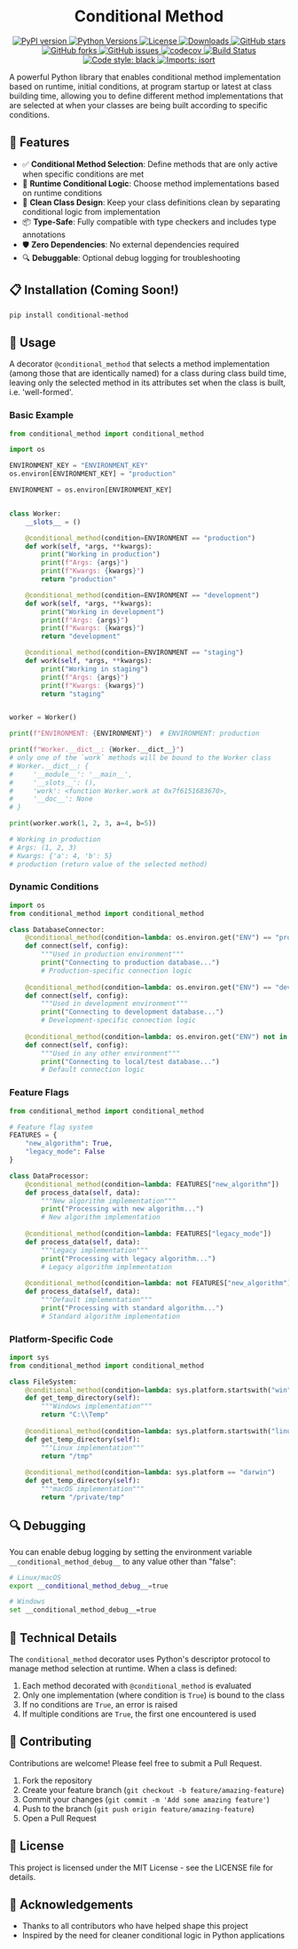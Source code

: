 <div align="center">
<h1>Conditional Method</h1>
  <a href="https://pypi.org/project/conditional-method/">
    <img src="https://img.shields.io/pypi/v/conditional-method.svg" alt="PyPI version">
  </a>
  <a href="https://pypi.org/project/conditional-method/">
    <img src="https://img.shields.io/pypi/pyversions/conditional-method.svg" alt="Python Versions">
  </a>
  <a href="https://github.com/jymchng/conditional-method/blob/main/LICENSE">
    <img src="https://img.shields.io/pypi/l/conditional-method.svg" alt="License">
  </a>
  <a href="https://pepy.tech/project/conditional-method">
    <img src="https://static.pepy.tech/badge/conditional-method" alt="Downloads">
  </a>
  <a href="https://github.com/jymchng/conditional-method/stargazers">
    <img src="https://img.shields.io/github/stars/jymchng/conditional-method.svg" alt="GitHub stars">
  </a>
  <a href="https://github.com/jymchng/conditional-method/network">
    <img src="https://img.shields.io/github/forks/jymchng/conditional-method.svg" alt="GitHub forks">
  </a>
  <a href="https://github.com/jymchng/conditional-method/issues">
    <img src="https://img.shields.io/github/issues/jymchng/conditional-method.svg" alt="GitHub issues">
  </a>
  <a href="https://codecov.io/gh/jymchng/conditional-method">
    <img src="https://codecov.io/gh/jymchng/conditional-method/branch/main/graph/badge.svg" alt="codecov">
  </a>
  <a href="https://github.com/jymchng/conditional-method/actions">
    <img src="https://github.com/jymchng/conditional-method/workflows/Python%20Tests/badge.svg" alt="Build Status">
  </a>
  <a href="https://github.com/psf/black">
    <img src="https://img.shields.io/badge/code%20style-black-000000.svg" alt="Code style: black">
  </a>
  <a href="https://pycqa.github.io/isort/">
    <img src="https://img.shields.io/badge/%20imports-isort-%231674b1" alt="Imports: isort">
  </a>
</div>

A powerful Python library that enables conditional method implementation based on runtime, initial conditions, at program startup or latest at class building time, allowing you to define different method implementations that are selected at when your classes are being built according to specific conditions.

## 🚀 Features

- ✅ **Conditional Method Selection**: Define methods that are only active when specific conditions are met
- 🔄 **Runtime Conditional Logic**: Choose method implementations based on runtime conditions
- 🧩 **Clean Class Design**: Keep your class definitions clean by separating conditional logic from implementation
- 📦 **Type-Safe**: Fully compatible with type checkers and includes type annotations
- 🛡️ **Zero Dependencies**: No external dependencies required
- 🔍 **Debuggable**: Optional debug logging for troubleshooting

## 📋 Installation (Coming Soon!)

```bash
pip install conditional-method
```

## 🔧 Usage

A decorator `@conditional_method` that selects a method implementation (among those that are identically named) for a class during class build time, leaving only the selected method in its attributes set when the class is built, i.e. 'well-formed'.

### Basic Example

```python
from conditional_method import conditional_method

import os

ENVIRONMENT_KEY = "ENVIRONMENT_KEY"
os.environ[ENVIRONMENT_KEY] = "production"

ENVIRONMENT = os.environ[ENVIRONMENT_KEY]


class Worker:
    __slots__ = ()

    @conditional_method(condition=ENVIRONMENT == "production")
    def work(self, *args, **kwargs):
        print("Working in production")
        print(f"Args: {args}")
        print(f"Kwargs: {kwargs}")
        return "production"

    @conditional_method(condition=ENVIRONMENT == "development")
    def work(self, *args, **kwargs):
        print("Working in development")
        print(f"Args: {args}")
        print(f"Kwargs: {kwargs}")
        return "development"

    @conditional_method(condition=ENVIRONMENT == "staging")
    def work(self, *args, **kwargs):
        print("Working in staging")
        print(f"Args: {args}")
        print(f"Kwargs: {kwargs}")
        return "staging"


worker = Worker()

print(f"ENVIRONMENT: {ENVIRONMENT}")  # ENVIRONMENT: production

print(f"Worker.__dict__: {Worker.__dict__}")
# only one of the `work` methods will be bound to the Worker class
# Worker.__dict__: {
#     '__module__': '__main__',
#     '__slots__': (),
#     'work': <function Worker.work at 0x7f6151683670>,
#     '__doc__': None
# }

print(worker.work(1, 2, 3, a=4, b=5))

# Working in production
# Args: (1, 2, 3)
# Kwargs: {'a': 4, 'b': 5}
# production (return value of the selected method)

```

### Dynamic Conditions

```python
import os
from conditional_method import conditional_method

class DatabaseConnector:
    @conditional_method(condition=lambda: os.environ.get("ENV") == "production")
    def connect(self, config):
        """Used in production environment"""
        print("Connecting to production database...")
        # Production-specific connection logic
        
    @conditional_method(condition=lambda: os.environ.get("ENV") == "development")
    def connect(self, config):
        """Used in development environment"""
        print("Connecting to development database...")
        # Development-specific connection logic
        
    @conditional_method(condition=lambda: os.environ.get("ENV") not in ["production", "development"])
    def connect(self, config):
        """Used in any other environment"""
        print("Connecting to local/test database...")
        # Default connection logic
```

### Feature Flags

```python
from conditional_method import conditional_method

# Feature flag system
FEATURES = {
    "new_algorithm": True,
    "legacy_mode": False
}

class DataProcessor:
    @conditional_method(condition=lambda: FEATURES["new_algorithm"])
    def process_data(self, data):
        """New algorithm implementation"""
        print("Processing with new algorithm...")
        # New algorithm implementation
        
    @conditional_method(condition=lambda: FEATURES["legacy_mode"])
    def process_data(self, data):
        """Legacy implementation"""
        print("Processing with legacy algorithm...")
        # Legacy algorithm implementation
        
    @conditional_method(condition=lambda: not FEATURES["new_algorithm"] and not FEATURES["legacy_mode"])
    def process_data(self, data):
        """Default implementation"""
        print("Processing with standard algorithm...")
        # Standard algorithm implementation
```

### Platform-Specific Code

```python
import sys
from conditional_method import conditional_method

class FileSystem:
    @conditional_method(condition=lambda: sys.platform.startswith("win"))
    def get_temp_directory(self):
        """Windows implementation"""
        return "C:\\Temp"
        
    @conditional_method(condition=lambda: sys.platform.startswith("linux"))
    def get_temp_directory(self):
        """Linux implementation"""
        return "/tmp"
        
    @conditional_method(condition=lambda: sys.platform == "darwin")
    def get_temp_directory(self):
        """macOS implementation"""
        return "/private/tmp"
```

## 🔍 Debugging

You can enable debug logging by setting the environment variable `__conditional_method_debug__` to any value other than "false":

```bash
# Linux/macOS
export __conditional_method_debug__=true

# Windows
set __conditional_method_debug__=true
```

## 📝 Technical Details

The `conditional_method` decorator uses Python's descriptor protocol to manage method selection at runtime. When a class is defined:

1. Each method decorated with `@conditional_method` is evaluated
2. Only one implementation (where condition is `True`) is bound to the class
3. If no conditions are `True`, an error is raised
4. If multiple conditions are `True`, the first one encountered is used

## 🤝 Contributing

Contributions are welcome! Please feel free to submit a Pull Request.

1. Fork the repository
2. Create your feature branch (`git checkout -b feature/amazing-feature`)
3. Commit your changes (`git commit -m 'Add some amazing feature'`)
4. Push to the branch (`git push origin feature/amazing-feature`)
5. Open a Pull Request

## 📄 License

This project is licensed under the MIT License - see the LICENSE file for details.

## 🙏 Acknowledgements

- Thanks to all contributors who have helped shape this project
- Inspired by the need for cleaner conditional logic in Python applications

